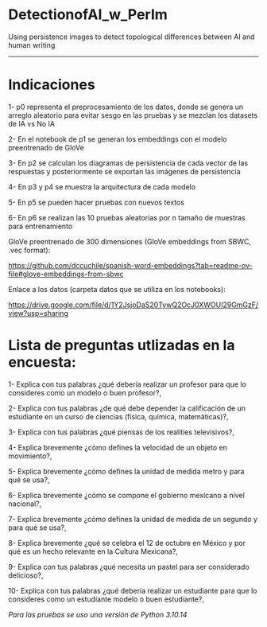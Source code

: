 # DetectionofAI_w_PerIm

Using persistence images to detect topological differences between AI and human writing

---

# Indicaciones

1- p0 representa el preprocesamiento de los datos, donde se genera un arreglo aleatorio para evitar sesgo en las pruebas y se 
mezclan los datasets de IA vs No IA

2- En el notebook de p1 se generan los embeddings con el modelo preentrenado de GloVe


3- En p2 se calculan los diagramas de persistencia de cada vector de las respuestas y posteriormente se exportan las imágenes de persistencia

4- En p3 y p4 se muestra la arquitectura de cada modelo

5- En p5 se pueden hacer pruebas con nuevos textos

6- En p6 se realizan las 10 pruebas aleatorias por n tamaño de muestras para entrenamiento




GloVe preentrenado de 300 dimensiones (GloVe embeddings from SBWC, .vec format):


https://github.com/dccuchile/spanish-word-embeddings?tab=readme-ov-file#glove-embeddings-from-sbwc

Enlace a los datos (carpeta datos que se utiliza en los notebooks):


https://drive.google.com/file/d/1Y2JsjoDaS20TywQ2OcJ0XWOUI29GmGzF/view?usp=sharing


# Lista de preguntas utlizadas en la encuesta:

1- Explica con tus palabras  ¿qué debería realizar un profesor para que lo consideres como un modelo o buen profesor?,

2- Explica con tus palabras  ¿de qué debe depender la calificación de un estudiante en un curso de ciencias (física,  química,  matemáticas)?,

3- Explica con tus palabras  ¿qué piensas de los realities televisivos?,

4- Explica  brevemente  ¿cómo defines la velocidad de un objeto en movimiento?,

5- Explica  brevemente  ¿cómo defines la unidad de medida metro y para qué se usa?,

6- Explica  brevemente  ¿cómo se compone el gobierno mexicano a nivel nacional?,

7- Explica  brevemente  ¿cómo defines la unidad de medida de un segundo y para qué se usa?,

8- Explica  brevemente ¿qué se celebra el 12 de octubre en México y por qué es un hecho relevante en la Cultura Mexicana?,

9- Explica con tus palabras  ¿qué necesita un pastel para ser considerado delicioso?,

10- Explica con tus palabras  ¿qué debería realizar un estudiante para que lo consideres como un estudiante modelo o buen estudiante?,

*Para las pruebas se uso una versión de Python 3.10.14*